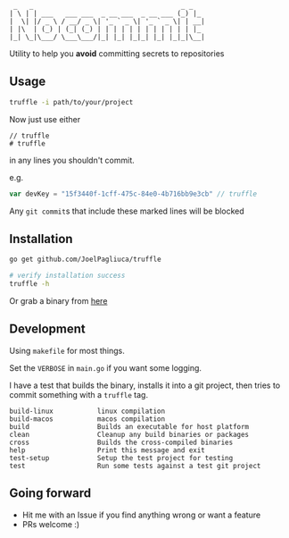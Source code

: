 ```
 _   _                                     _ _
| \ | | ___   ___ ___  _ __ ___  _ __ ___ (_) |_
|  \| |/ _ \ / __/ _ \| '_ ` _ \| '_ ` _ \| | __|
| |\  | (_) | (_| (_) | | | | | | | | | | | | |_
|_| \_|\___/ \___\___/|_| |_| |_|_| |_| |_|_|\__|
```
Utility to help you **avoid** committing secrets to repositories

## Usage
```sh
truffle -i path/to/your/project
```
Now just use either
```
// truffle
# truffle
```
in any lines you shouldn't commit.

e.g.
```go
var devKey = "15f3440f-1cff-475c-84e0-4b716bb9e3cb" // truffle
```

Any `git commit`s that include these marked lines will be blocked

## Installation
```sh
go get github.com/JoelPagliuca/truffle

# verify installation success
truffle -h
```
Or grab a binary from [here](https://github.com/JoelPagliuca/truffle/releases/latest)

## Development
Using `makefile` for most things.

Set the `VERBOSE` in `main.go` if you want some logging.

I have a test that builds the binary, installs it into a git project, then tries to commit something with a `truffle` tag.

```
build-linux           linux compilation
build-macos           macos compilation
build                 Builds an executable for host platform
clean                 Cleanup any build binaries or packages
cross                 Builds the cross-compiled binaries
help                  Print this message and exit
test-setup            Setup the test project for testing
test                  Run some tests against a test git project
```

## Going forward
* Hit me with an Issue if you find anything wrong or want a feature
* PRs welcome :)